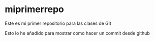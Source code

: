 # miprimerrepo
Este es mi primer repositorio para las clases de Git

Esto lo he añadido para mostrar como hacer un commit desde github
